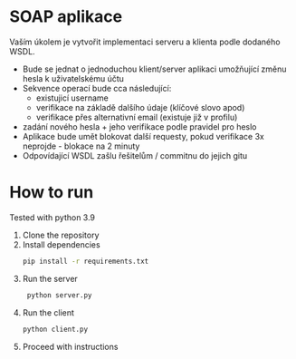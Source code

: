 # SOAP aplikace

Vaším úkolem je vytvořit implementaci serveru a klienta podle dodaného WSDL.
- Bude se jednat o jednoduchou klient/server aplikaci umožňující změnu hesla k uživatelskému účtu
- Sekvence operací bude cca následující:
  - existujicí username
  - verifikace na základě dalšího údaje (klíčové slovo apod)
  - verifikace přes alternativní email (existuje již v profilu)
- zadání nového hesla + jeho verifikace podle pravidel pro heslo
- Aplikace bude umět blokovat další requesty, pokud verifikace 3x neprojde - blokace na 2 minuty
- Odpovídající WSDL zašlu řešitelům / commitnu do jejich gitu

# How to run

Tested with python 3.9

1. Clone the repository
2. Install dependencies
   ```bash
   pip install -r requirements.txt
   ```
3. Run the server
   ```bash
    python server.py
    ```
4. Run the client
   ```bash
   python client.py
   ```
5. Proceed with instructions